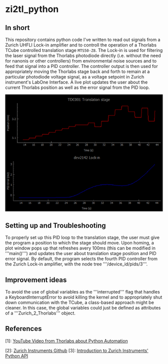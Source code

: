 # zi2tl_python

## In short
This repository contains python code I've written to read out signals from a Zurich UHFLI Lock-in amplifier and to controll the operation of a Thorlabs TCube controlled translation stage ``` MTS50-Z8 ```. The Lock-in is used for filtering the laser signal from the Thorlabs photodiode directly (i.e. without the need for nanonis or other controllers) from environmental noise sources and to feed that signal into a PID controller. The controller output is then used for appropriately moving the Thorlabs stage back and forth to remain at a particular photodiode voltage signal, as a voltage setpoint in Zurich instrument's LabOne Interface. A live plot updates the user about the current Thorlabs position as well as the error signal from the PID loop.

![Example of Real-time plot: The upper window shows the position of the translation stage as stored by the TCube controller. The lower one displays the PID error, i.e. the difference between the setpoint voltage and the readout.](docs/exemplary_plot.png)


## Setting up and Troubleshooting

To properly set up this PID loop to the translation stage, the user must give the program a position to which the stage should move. Upon homing, a plot window pops up that refreshes avery 100ms (this can be modified in '''main()''') and updates the user about translation stage position and PID error signal. By default, the program selects the fourth PID controller from the Zurich Lock-in amplifier, with the node tree '''/device_id/pids/3'''. 


## Improvement ideas

To avoid the use of global variables as the '''interrupted''' flag that handles a KeyboardInterruptError to avoid killing the kernel and to appropriately shut down communication with the TCube, a class-based approach might be cleaner. In this case, the global variables could just be defined as attributes of a '''Zurich_2_Thorlabs''' object.

## References

[1]: [YouTube Video from Thorlabs about Python Automation](https://www.youtube.com/watch?v=VbcCDI6Z6go)

[2]: [Zurich Instruments Github](https://github.com/zhinst/zhinst-toolkit)
[3]: [Introduction to Zurich Instruments' Python API](https://github.com/zhinst/blogs/blob/59879b799f5b6dcf69f13e88bce79e2e94153db3/A%20Pythonic%20Approach%20to%20LabOne/A%20Pythonic%20Approach%20to%20LabOne.ipynb)
